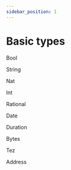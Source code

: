 ```yaml
---
sidebar_position: 1
---
```


# Basic types

Bool

String

Nat

Int

Rational

Date

Duration

Bytes

Tez

Address